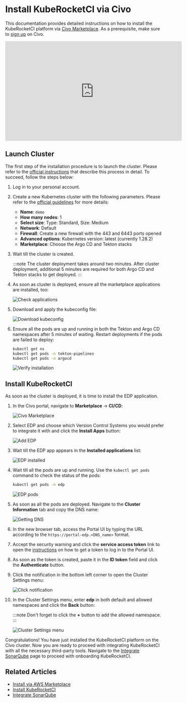 # Install KubeRocketCI via Civo

This documentation provides detailed instructions on how to install the KubeRocketCI platform via [Civo Marketplace](https://www.civo.com/marketplace/kuberocketci).
As a prerequisite, make sure to [sign up](https://dashboard.civo.com/signup) on Civo.

<div style={{ display: 'flex', justifyContent: 'center' }}>
<iframe width="560" height="315" src="https://www.youtube.com/embed/QjZoPnIKDtA" title="Install KubeRocketCI via Civo" frameborder="0" allow="accelerometer; autoplay; clipboard-write; encrypted-media; gyroscope; picture-in-picture" allowfullscreen="allowfullscreen"></iframe>
</div>

## Launch Cluster

The first step of the installation procedure is to launch the cluster. Please refer to the [official instructions](https://www.civo.com/docs/kubernetes/create-a-cluster) that describe this process in detail.
To succeed, follow the steps below:

1. Log in to your personal account.

2. Create a new Kubernetes cluster with the following parameters. Please refer to the [official guidelines](https://www.civo.com/docs/kubernetes/create-a-cluster) for more details:

    * **Name**: `demo`
    * **How many nodes**: 1
    * **Select size**: Type: Standard, Size: Medium
    * **Network**: Default
    * **Firewall**: Create a new firewall with the 443 and 6443 ports opened
    * **Advanced options**: Kubernetes version: latest (currently 1.28.2)
    * **Marketplace**: Choose the Argo CD and Tekton stacks

3. Wait till the cluster is created.

    :::note
      The cluster deployment takes around two minutes. After cluster deployment, additional 5 minutes are required for both Argo CD and Tekton stacks to get deployed.
    :::

4. As soon as cluster is deployed, ensure all the marketplace applications are installed, too:

    ![Check applications](../assets/operator-guide/civo-installed-applications.png "Check applications")

5. Download and apply the kubeconfig file:

    ![Download kubeconfig](../assets/operator-guide/download-kubeconfig.png "Download kubeconfig")

6. Ensure all the pods are up and running in both the Tekton and Argo CD namespaces after 5 minutes of waiting. Restart deployments if the pods are failed to deploy:

    ```bash
    kubectl get ns
    kubectl get pods -n tekton-pipelines
    kubectl get pods -n argocd
    ```

    ![Verify installation](../assets/operator-guide/check-ns-and-pods.png "Verify installation")

## Install KubeRocketCI

As soon as the cluster is deployed, it is time to install the EDP application.

1. In the Civo portal, navigate to **Marketplace** -> **CI/CD**:

    ![Civo Marketplace](../assets/operator-guide/civo-marketplace.png "Civo Marketplace")

2. Select EDP and choose which Version Control Systems you would prefer to integrate it with and click the **Install Apps** button:

    ![Add EDP](../assets/operator-guide/civo-add-edp.png "Add EDP")

3. Wait till the EDP app appears in the **Installed applications** list:

    ![EDP installed](../assets/operator-guide/civo-edp-installed.png "EDP installed")

4. Wait till all the pods are up and running. Use the `kubectl get pods` command to check the status of the pods:

    ```bash
    kubectl get pods -n edp
    ```

    ![EDP pods](../assets/operator-guide/civo-check-edp-ns.png "EDP pods")

5. As soon as all the pods are deployed. Navigate to the **Cluster Information** tab and copy the DNS name:

    ![Getting DNS](../assets/operator-guide/civo-get-dns.png "Getting DNS")

6. In the new browser tab, access the Portal UI by typing the URL according to the `https://portal-edp.<DNS_name>` format.

7. Accept the security warning and click the **service access token** link to open the [instructions](https://headlamp.dev/docs/latest/installation/#create-a-service-account-token) on how to get a token to log in to the Portal UI.

8. As soon as the token is created, paste it in the **ID token** field and click the **Authenticate** button.

9. Click the notification in the bottom left corner to open the Cluster Settings menu:

    ![Click notification](../assets/operator-guide/civo-cluster-settings.png "Click notification")

10. In the Cluster Settings menu, enter **edp** in both default and allowed namespaces and click the **Back** button:

    :::note
      Don't forget to click the **+** button to add the allowed namespace.
    :::

    ![Cluster Settings menu](../assets/operator-guide/civo-edp-portal-cluster-settings-menu.png "Cluster Settings menu")

Congratulations! You have just installed the KubeRocketCI platform on the Civo cluster. Now you are ready to proceed with integrating KubeRocketCI with all the necessary third-party tools.
Navigate to the [Integrate SonarQube](../quick-start/integrate-sonarcloud.md) page to proceed with onboarding KubeRocketCI.

## Related Articles

* [Install via AWS Marketplace](aws-marketplace-install.md)
* [Install KubeRocketCI](install-kuberocketci.mdx)
* [Integrate SonarQube](../quick-start/integrate-sonarcloud.md)
